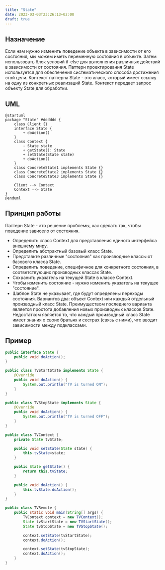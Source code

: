 ```yaml
---
title: "State"
date: 2023-03-03T23:26:13+02:00
draft: true
---
```


## Назначение

Если нам нужно изменить поведение объекта в зависимости от его состояния, мы можем иметь переменную состояния в объекте. Затем использовать блок условий if-else для выполнения различных действий в зависимости от состояния. Паттерн проектирования State используется для обеспечения систематического способа достижения этой цели. Контекст паттерна State - это класс, который имеет ссылку на одну из конкретных реализаций State. Контекст передает запрос объекту State для обработки.

## UML

```plantuml
@startuml
package "State" #dddddd {
    class Client {}
    interface State {
        + doAction()
    }
    class Context {
        - State state
        + getState(): State
        + setState(State state)
        + doAction()
    }
    class ConcreteState1 implements State {}
    class ConcreteState2 implements State {}
    class ConcreteState3 implements State {}

    Client --> Context
    Context --> State
}
@enduml
```

## Принцип работы

Паттерн State - это решение проблемы, как сделать так, чтобы поведение зависело от состояния.

-   Определить класс Context для представления единого интерфейса внешнему миру.
-   Определить абстрактный базовый класс State.
-   Представьте различные "состояния" как производные классы от базового класса State.
-   Определить поведение, специфичное для конкретного состояния, в соответствующих производных классах State.
-   Сохранить указатель на текущей State в классе Context.
-   Чтобы изменить состояние - нужно изменить указатель на текущее "состояние".
-   Шаблон State не указывает, где будут определены переходы состояния.
    Вариантов два: объект Context или каждый отдельный производный класс State. Преимуществом последнего варианта является простота добавления новых производных классов State. Недостатком является то, что каждый производный класс State имеет знания о своих братьях и сестрах (связь с ними), что вводит зависимости между подклассами.

## Пример

```java
public interface State {
	public void doAction();
}

public class TVStartState implements State {
	@Override
	public void doAction() {
		System.out.println("TV is turned ON");
	}
}

public class TVStopState implements State {
	@Override
	public void doAction() {
		System.out.println("TV is turned OFF");
	}
}

public class TVContext {
	private State tvState;

	public void setState(State state) {
		this.tvState=state;
	}

	public State getState() {
		return this.tvState;
	}

	public void doAction() {
		this.tvState.doAction();
	}
}

public class TVRemote {
	public static void main(String[] args) {
		TVContext context = new TVContext();
		State tvStartState = new TVStartState();
		State tvStopState = new TVStopState();

		context.setState(tvStartState);
		context.doAction();

		context.setState(tvStopState);
		context.doAction();
	}
}
```
